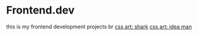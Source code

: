 # Frontend.dev
this is my frontend development projects
br
[css art: shark](https://github.com/kenzy1093/Frontend.dev/blob/31e98e84fbed30c7d8c142ace3464e061fd51286/css-art/css%20shark/shark.html)
[css art: idea man](https://github.com/kenzy1093/Frontend.dev/blob/31e98e84fbed30c7d8c142ace3464e061fd51286/css-art/man_with_idea/idea.html)
